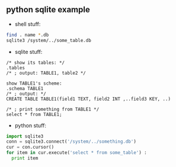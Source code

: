 python sqlite example
-----

- shell stuff:

```bash
find . name *.db
sqlite3 /system/../some_table.db
```

- sqlite stuff:

```sqlite3
/* show its tables: */
.tables 
/* ; output: TABLE1, table2 */

show TABLE1's scheme: 
.schema TABLE1
/* ; output: */
CREATE TABLE TABLE1(field1 TEXT, field2 INT ,..field3 KEY, ..)

/* ; print something from TABLE1 */
select * from TABLE1;
```

- python stuff:

```python
import sqlite3
conn = sqlite3.connect('/system/../something.db')
cur = con.cursor()
for item in cur.execute('select * from some_table') :
  print item
```

